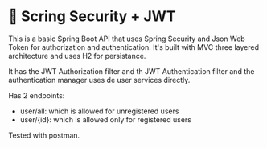 # :closed_lock_with_key: Scring Security + JWT

This is a basic Spring Boot API that uses Spring Security and Json Web Token for authorization and authentication. It's built with MVC three layered architecture and uses H2 for persistance.  

It has the JWT Authorization filter and th JWT Authentication filter and the authentication manager uses de user services directly.

Has 2 endpoints:
- user/all: which is allowed for unregistered users
- user/{id}: which is allowed only for registered users

Tested with postman.